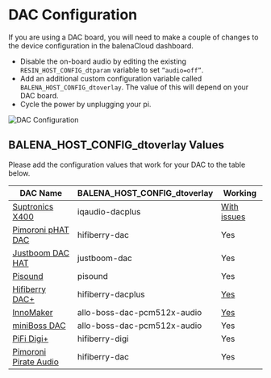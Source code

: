 # DAC Configuration

If you are using a DAC board, you will need to make a couple of changes to the device configuration in the balenaCloud dashboard.

* Disable the on-board audio by editing the existing `RESIN_HOST_CONFIG_dtparam` variable to set `”audio=off”`.
* Add an additional custom configuration variable called `BALENA_HOST_CONFIG_dtoverlay`. The value of this will depend on your DAC board.
* Cycle the power by unplugging your pi.

![DAC Configuration](images/dac-vars.png)

## BALENA_HOST_CONFIG_dtoverlay Values

Please add the configuration values that work for your DAC to the table below.


| DAC Name                    | BALENA_HOST_CONFIG_dtoverlay          | Working
|-----------------------------|---------------------------------------|----------
| [Suptronics X400][1]        | iqaudio-dacplus                       | [With issues][5]
| [Pimoroni pHAT DAC][2]      | hifiberry-dac                         | Yes
| [Justboom DAC HAT][3]       | justboom-dac                          | Yes
| [Pisound][4]                | pisound                               | Yes
| [Hifiberry DAC+][6]         | hifiberry-dacplus                     | [Yes][7]
| [InnoMaker][8]              | allo-boss-dac-pcm512x-audio           | [Yes][9]
| [miniBoss DAC][10]          | allo-boss-dac-pcm512x-audio           | Yes
| [PiFi Digi+][11]            | hifiberry-digi                        | Yes
| [Pimoroni Pirate Audio][12] | hifiberry-dac                         | Yes

[1]: http://www.suptronics.com/Xseries/x400.html
[2]: https://shop.pimoroni.com/products/phat-dac
[3]: https://uk.pi-supply.com/products/justboom-dac-hat
[4]: https://blokas.io/pisound/
[5]: https://forums.balena.io/t/regarding-dac-installation-on-balenasound-project/45568/27
[6]: https://www.hifiberry.com/products/dacplus/
[7]: https://forums.balena.io/t/no-sound-from-dac/61343/5
[8]: http://www.inno-maker.com/product/hifi-dac-hat/
[9]: https://github.com/balenalabs/balena-sound/pull/98
[10]: https://allo.com/sparky/miniboss-rpi-zero.html
[11]: http://www.kumantech.com/kuman-sc07-raspberry-pi-hifi-digi-digital-sound-card-i2s-spdif-optical-fiber-for-raspberry-pi-3-2-model-b-b-sc07_p0041.html
[12]: https://shop.pimoroni.com/collections/pirate-audio
